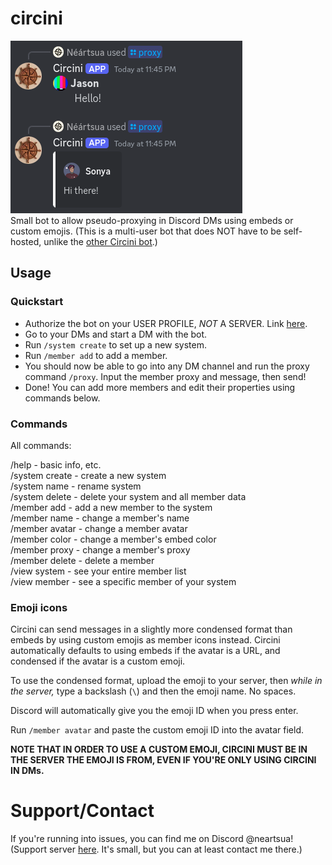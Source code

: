 # circini
![Image showing two embedded proxied messages in conversation](./screenshot.png)<br>
Small bot to allow pseudo-proxying in Discord DMs using embeds or custom emojis. (This is a multi-user bot that does NOT have to be self-hosted, unlike the [other Circini bot](https://github.com/northperseids/circini).)<br>

## Usage

### Quickstart
- Authorize the bot on your USER PROFILE, *NOT* A SERVER. Link [here](https://discord.com/oauth2/authorize?client_id=1221503250616946831).
- Go to your DMs and start a DM with the bot.
- Run `/system create` to set up a new system.
- Run `/member add` to add a member.
- You should now be able to go into any DM channel and run the proxy command `/proxy`. Input the member proxy and message, then send!
- Done! You can add more members and edit their properties using commands below.

### Commands
All commands:

/help - basic info, etc.<br>
/system create - create a new system<br>
/system name - rename system<br>
/system delete - delete your system and all member data<br>
/member add - add a new member to the system<br>
/member name - change a member's name<br>
/member avatar - change a member avatar<br>
/member color - change a member's embed color<br>
/member proxy - change a member's proxy<br>
/member delete - delete a member<br>
/view system - see your entire member list<br>
/view member - see a specific member of your system<br>

### Emoji icons
Circini can send messages in a slightly more condensed format than embeds by using custom emojis as member icons instead. Circini automatically defaults to using embeds if the avatar is a URL, and condensed if the avatar is a custom emoji.

To use the condensed format, upload the emoji to your server, then *while in the server,* type a backslash (`\`) and then the emoji name. No spaces.

Discord will automatically give you the emoji ID when you press enter.

Run `/member avatar` and paste the custom emoji ID into the avatar field.

**NOTE THAT IN ORDER TO USE A CUSTOM EMOJI, CIRCINI MUST BE IN THE SERVER THE EMOJI IS FROM, EVEN IF YOU'RE ONLY USING CIRCINI IN DMs.**

# Support/Contact
If you're running into issues, you can find me on Discord @neartsua! (Support server [here](https://discord.gg/u3zB6z4bkC). It's small, but you can at least contact me there.)
